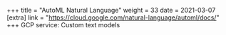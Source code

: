 +++
title = "AutoML Natural Language"
weight = 33
date = 2021-03-07
[extra]
link = "https://cloud.google.com/natural-language/automl/docs/"
+++
GCP service: Custom text models

